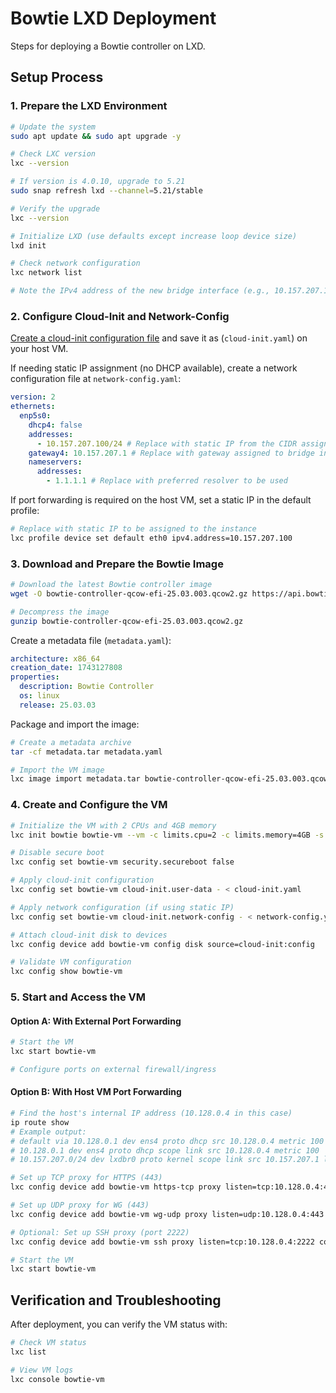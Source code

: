 # Bowtie LXD Deployment

Steps for deploying a Bowtie controller on LXD.

## Setup Process

### 1. Prepare the LXD Environment

```bash
# Update the system
sudo apt update && sudo apt upgrade -y

# Check LXC version
lxc --version

# If version is 4.0.10, upgrade to 5.21
sudo snap refresh lxd --channel=5.21/stable

# Verify the upgrade
lxc --version

# Initialize LXD (use defaults except increase loop device size)
lxd init

# Check network configuration
lxc network list

# Note the IPv4 address of the new bridge interface (e.g., 10.157.207.1/24)
```

### 2. Configure Cloud-Init and Network-Config

[Create a cloud-init configuration file](https://github.com/bowtieworks/deployment-tools/tree/main/tools/cloud-init-generator) and save it as (`cloud-init.yaml`) on your host VM.

If needing static IP assignment (no DHCP available), create a network configuration file at `network-config.yaml`:

```yaml
version: 2
ethernets:
  enp5s0:
    dhcp4: false
    addresses:
      - 10.157.207.100/24 # Replace with static IP from the CIDR assigned to the bridge interface
    gateway4: 10.157.207.1 # Replace with gateway assigned to bridge interface
    nameservers:
      addresses:
        - 1.1.1.1 # Replace with preferred resolver to be used
```

If port forwarding is required on the host VM, set a static IP in the default profile:

```bash
# Replace with static IP to be assigned to the instance
lxc profile device set default eth0 ipv4.address=10.157.207.100
```

### 3. Download and Prepare the Bowtie Image

```bash
# Download the latest Bowtie controller image
wget -O bowtie-controller-qcow-efi-25.03.003.qcow2.gz https://api.bowtie.works/api/v1/package/4337/download/

# Decompress the image
gunzip bowtie-controller-qcow-efi-25.03.003.qcow2.gz
```

Create a metadata file (`metadata.yaml`):

```yaml
architecture: x86_64
creation_date: 1743127808
properties:
  description: Bowtie Controller
  os: linux
  release: 25.03.03
```

Package and import the image:

```bash
# Create a metadata archive
tar -cf metadata.tar metadata.yaml

# Import the VM image
lxc image import metadata.tar bowtie-controller-qcow-efi-25.03.003.qcow2 --alias bowtie
```

### 4. Create and Configure the VM

```bash
# Initialize the VM with 2 CPUs and 4GB memory
lxc init bowtie bowtie-vm --vm -c limits.cpu=2 -c limits.memory=4GB -s default

# Disable secure boot
lxc config set bowtie-vm security.secureboot false

# Apply cloud-init configuration
lxc config set bowtie-vm cloud-init.user-data - < cloud-init.yaml

# Apply network configuration (if using static IP)
lxc config set bowtie-vm cloud-init.network-config - < network-config.yaml

# Attach cloud-init disk to devices
lxc config device add bowtie-vm config disk source=cloud-init:config

# Validate VM configuration
lxc config show bowtie-vm
```

### 5. Start and Access the VM

#### Option A: With External Port Forwarding

```bash
# Start the VM
lxc start bowtie-vm

# Configure ports on external firewall/ingress
```

#### Option B: With Host VM Port Forwarding

```bash
# Find the host's internal IP address (10.128.0.4 in this case)
ip route show
# Example output:
# default via 10.128.0.1 dev ens4 proto dhcp src 10.128.0.4 metric 100
# 10.128.0.1 dev ens4 proto dhcp scope link src 10.128.0.4 metric 100
# 10.157.207.0/24 dev lxdbr0 proto kernel scope link src 10.157.207.1 linkdown

# Set up TCP proxy for HTTPS (443)
lxc config device add bowtie-vm https-tcp proxy listen=tcp:10.128.0.4:443 connect=tcp:10.157.207.100:443 nat=true

# Set up UDP proxy for WG (443)
lxc config device add bowtie-vm wg-udp proxy listen=udp:10.128.0.4:443 connect=udp:10.157.207.100:443 nat=true

# Optional: Set up SSH proxy (port 2222)
lxc config device add bowtie-vm ssh proxy listen=tcp:10.128.0.4:2222 connect=tcp:10.157.207.100:22 nat=true

# Start the VM
lxc start bowtie-vm
```

## Verification and Troubleshooting

After deployment, you can verify the VM status with:

```bash
# Check VM status
lxc list

# View VM logs
lxc console bowtie-vm
```
